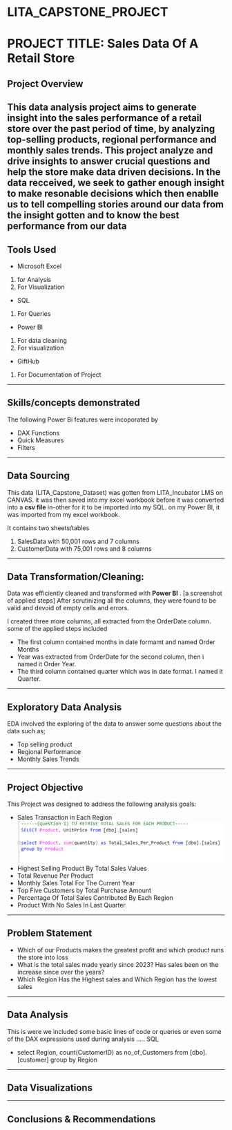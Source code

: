# LITA_CAPSTONE_PROJECT

# PROJECT TITLE: Sales Data Of A Retail Store

## Project Overview
This data analysis project aims to generate insight into the sales performance of a retail store over the past period of time, by analyzing top-selling products, regional performance and monthly sales trends. This project  analyze and drive insights to answer crucial questions and help the store make data driven decisions.
In the data recceived, we seek to gather enough insight to make resonable decisions which then enablle us to tell compelling stories around our data from the insight gotten and to know the best performance from our data
--------
## Tools Used
- Microsoft Excel
 1. for Analysis
 2. For Visualization

- SQL
1. For Queries

 - Power BI
  1. For data cleaning
  2. For visualization

- GiftHub
1. For Documentation of Project
-------------- 
## Skills/concepts demonstrated
The following Power Bi features were incoporated by
- DAX Functions
- Quick Measures
- Filters
---------------
## Data Sourcing
This data (LITA_Capstone_Dataset) was gotten from LITA_Incubator LMS on CANVAS. it was then saved into my excel workbook before it was converted  into a **csv file** in-other for it to be imported into my SQL. on my Power BI, it was imported from my excel workbook.

It contains two sheets/tables

1. SalesData with 50,001 rows and 7 columns 
2. CustomerData with 75,001 rows and 8 columns
------------------
## Data Transformation/Cleaning:
Data was efficiently cleaned and transformed with **Power BI** . [a screenshot of applied steps] 
After scrutinizing all the columns, they were found to be valid and  devoid of empty cells and errors.

I created three more columns, all extracted from the OrderDate column. some of the applied steps included

- The first column contained months in date formamt and named Order Months
- Year was extracted from OrderDate for the second column, then i named it Order Year.
- The third column contained quarter which was in date format. I named it Quarter.
![]()
-----------------
## Exploratory Data Analysis
EDA involved the exploring of the data to answer some questions about the data such as;
- Top selling product
- Regional Performance
- Monthly Sales Trends
-------------------
## Project Objective
This Project was designed to address the following analysis goals:
- Sales Transaction in Each Region
![](pic1.png)
- Highest Selling Product By Total Sales Values
- Total Revenue Per Product
- Monthly Sales Total For The Current Year
- Top Five Customers by Total Purchase Amount
- Percentage Of Total Sales Contributed By Each Region
- Product With No Sales In Last Quarter
----------------
## Problem Statement
- Which of our Products makes the greatest profit and which product runs the store into loss
- What is the total sales made yearly since 2023? Has sales been on the increase since over the years?
- Which Region Has the Highest sales and Which Region has the lowest sales
-------------
## Data Analysis 
This is were we included some basic lines of code or queries or even some of the DAX expressions used during analysis
..... SQL
- select Region, count(CustomerID) as no_of_Customers from [dbo].[customer]
group by Region
----------
## Data Visualizations

--------
## Conclusions & Recommendations
